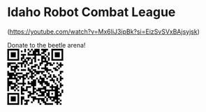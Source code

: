 # Idaho Robot Combat League
(https://youtube.com/watch?v=Mx6IiJ3ipBk?si=EizSvSVxBAjsyjsk)




Donate to the beetle arena!   
![arena](images/arena_QR_Code.png)


